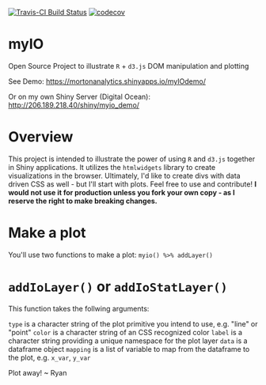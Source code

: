 [![Travis-CI Build Status](https://travis-ci.org/mortonanalytics/myIO.svg?branch=master)](https://travis-ci.org/mortonanalytics/myIO)
[![codecov](https://codecov.io/gh/mortonanalytics/myIO/branch/master/graph/badge.svg)](https://codecov.io/gh/mortonanalytics/myIO)

# myIO
Open Source Project to illustrate `R` + `d3.js` DOM manipulation and plotting

See Demo: https://mortonanalytics.shinyapps.io/myIOdemo/

Or on my own Shiny Server (Digital Ocean): http://206.189.218.40/shiny/myio_demo/

# Overview
This project is intended to illustrate the power of using `R` and `d3.js` together in Shiny applications. It utilizes the `htmlwidgets` 
library to create visualizations in the browser.  Ultimately, I'd like to create divs with data driven CSS as well - but I'll start with
plots.  Feel free to use and contribute! **I would not use it for production unless you fork your own copy - as I reserve the right to make
breaking changes.**

# Make a plot
You'll use two functions to make a plot: `myio() %>% addLayer()`

# `addIoLayer()` or `addIoStatLayer()`
This function takes the follwing arguments:

`type` is a character string of the plot primitive you intend to use, e.g. "line" or "point"
`color` is a character string of an CSS recognized color
`label` is a character string providing a unique namespace for the plot layer
`data` is a dataframe object
`mapping` is a list of variable to map from the dataframe to the plot, e.g. `x_var`, `y_var`

Plot away! ~ Ryan
